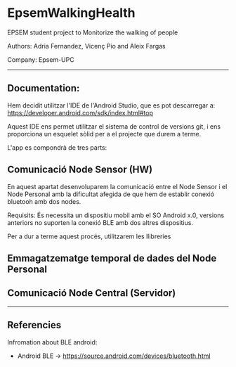 # EpsemWalkingHealth
EPSEM student project to Monitorize the walking of people

Authors: Adria Fernandez, Vicenç Pio and Aleix Fargas

Company: Epsem-UPC

--------------
Documentation:
--------------

Hem decidit utilitzar l'IDE de l'Android Studio, que es pot descarregar a: https://developer.android.com/sdk/index.html#top

Aquest IDE ens permet utilitzar el sistema de control de versions git, i ens proporciona un esquelet sòlid per a el projecte que durem a terme.

L'app es compondrà de tres parts:

Comunicació Node Sensor (HW)
----------------------------

En aquest apartat desenvoluparem la comunicació entre el Node Sensor i el Node Personal amb la dificultat afegida de que hem de establir conexió bluetooh amb dos nodes. 

Requisits:
És necessita un dispositiu mobil amb el SO Android x.0, versions anteriors no suporten la conexió BLE amb dos altres dispositius.

Per a dur a terme aquest procés, utilitzarem les llibreries 

Emmagatzematge temporal de dades del Node Personal
--------------------------------------------------

Comunicació Node Central (Servidor)
-----------------------------------




-----------
Referencies
-----------
Infromation about BLE android:

- Android BLE -> https://source.android.com/devices/bluetooth.html